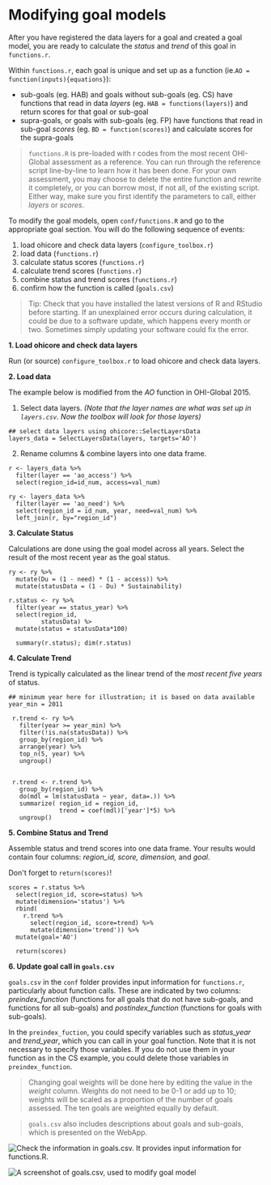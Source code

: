 # Modifying goal models

After you have registered the data layers for a goal and created a goal model, you are ready to calculate the _status_ and _trend_ of this goal in `functions.r`.

Within `functions.r`, each goal is unique and set up as a function (ie.`AO = function(inputs){equations}`):

- sub-goals (eg. HAB) and goals without sub-goals (eg. CS) have functions that read in data _layers_ (eg. `HAB = functions(layers)`) and return scores for that goal or sub-goal
- supra-goals, or goals with sub-goals (eg. FP) have functions that read in sub-goal _scores_ (eg. `BD = function(scores)`) and calculate scores for the supra-goals

> `functions.R` is pre-loaded with r codes from the most recent OHI-Global assessment as a reference. You can run through the reference script line-by-line to learn how it has been done. For your own assessment, you may choose to delete the entire function and rewrite it completely, or you can borrow most, if not all, of the existing script. Either way, make sure you first identify the parameters to call, either _layers_ or _scores_.

To modify the goal models, open `conf/functions.R` and go to the appropriate goal section. You will do the following sequence of events:

1. load ohicore and check data layers (`configure_toolbox.r`)
2. load data (`functions.r`)
3. calculate status scores (`functions.r`)
4. calculate trend scores (`functions.r`)
5. combine status and trend scores (`functions.r`)
6. confirm how the function is called (`goals.csv`)

> Tip: Check that you have installed the latest versions of R and RStudio before starting. If an unexplained error occurs during calculation, it could be due to a software update, which happens every month or two. Sometimes simply updating your software could fix the error.  

**1. Load ohicore and check data layers**

Run (or source) `configure_toolbox.r` to load ohicore and check data layers.


**2. Load data**

The example below is modified from the _AO_ function in OHI-Global 2015.  

1. Select data layers. _(Note that the layer names are what was set up in `layers.csv`. Now the toolbox will look for those layers)_

```
## select data layers using ohicore::SelectLayersData
layers_data = SelectLayersData(layers, targets='AO')
```          

2. Rename columns & combine layers into one data frame.

```
r <- layers_data %>%
  filter(layer == 'ao_access') %>%
  select(region_id=id_num, access=val_num)

ry <- layers_data %>%
  filter(layer == 'ao_need') %>%
  select(region_id = id_num, year, need=val_num) %>%
  left_join(r, by="region_id")
```

**3. Calculate Status**

Calculations are done using the goal model across all years. Select the result of the most recent year as the goal status.

```
ry <- ry %>%
  mutate(Du = (1 - need) * (1 - access)) %>%
  mutate(statusData = (1 - Du) * Sustainability)

r.status <- ry %>%
  filter(year == status_year) %>%
  select(region_id,
         statusData) %>
  mutate(status = statusData*100)

  summary(r.status); dim(r.status)
```

**4. Calculate Trend**

Trend is typically calculated as the linear trend of the _most recent five years_ of status.

```
## minimum year here for illustration; it is based on data available
year_min = 2011

 r.trend <- ry %>%
   filter(year >= year_min) %>%
   filter(!is.na(statusData)) %>%
   group_by(region_id) %>%
   arrange(year) %>%
   top_n(5, year) %>%
   ungroup()


 r.trend <- r.trend %>%
   group_by(region_id) %>%
   do(mdl = lm(statusData ~ year, data=.)) %>%
   summarize( region_id = region_id,
              trend = coef(mdl)['year']*5) %>%
   ungroup()

```

**5. Combine Status and Trend**

Assemble status and trend scores into one data frame. Your results would contain four columns: _region_id, score, dimension,_ and _goal_.

Don't forget to `return(scores)`!


```
scores = r.status %>%
  select(region_id, score=status) %>%
  mutate(dimension='status') %>%
  rbind(
    r.trend %>%
      select(region_id, score=trend) %>%
      mutate(dimension='trend')) %>%
  mutate(goal='AO')

  return(scores)  
```

**6. Update goal call in `goals.csv`**

`goals.csv` in the `conf` folder provides input information for `functions.r`, particularly about function calls. These are indicated by two columns: *preindex_function* (functions for all goals that do not have sub-goals, and functions for all sub-goals) and *postindex_function* (functions for goals with sub-goals).

In the `preindex_fuction`, you could specify variables such as _status_year_ and _trend_year_, which you can call in your goal function. Note that it is not necessary to specify those variables. If you do not use them in your function as in the CS example, you could delete those variables in `preindex_function`.

> Changing goal weights will be done here by editing the value in the *weight* column. Weights do not need to be 0-1 or add up to 10; weights will be scaled as a proportion of the number of goals assessed. The ten goals are weighted equally by default.

> `goals.csv` also includes descriptions about goals and sub-goals, which is presented on the WebApp.

![Check the information in `goals.csv`. It provides input information for `functions.R`. ](https://docs.google.com/drawings/d/17BgYSw2sHbZvHNjUqBlTG-kCOAAn7o6a65O37s0S_es/pub?w=1052&h=719)

![A screenshot of `goals.csv`, used to modify goal model](https://docs.google.com/drawings/d/1o2wtJ9KCPDyGPH9Y4unmALG6BlxX9lmJ_PakDDiQrLo/pub?w=700&h=524)
